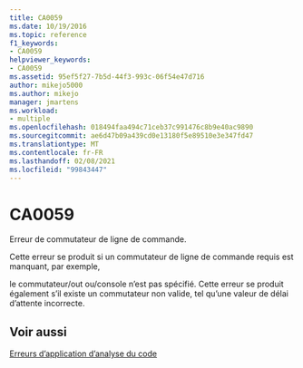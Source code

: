 ```yaml
---
title: CA0059
ms.date: 10/19/2016
ms.topic: reference
f1_keywords:
- CA0059
helpviewer_keywords:
- CA0059
ms.assetid: 95ef5f27-7b5d-44f3-993c-06f54e47d716
author: mikejo5000
ms.author: mikejo
manager: jmartens
ms.workload:
- multiple
ms.openlocfilehash: 018494faa494c71ceb37c991476c8b9e40ac9890
ms.sourcegitcommit: ae6d47b09a439cd0e13180f5e89510e3e347fd47
ms.translationtype: MT
ms.contentlocale: fr-FR
ms.lasthandoff: 02/08/2021
ms.locfileid: "99843447"
---
```

# <a name="ca0059"></a>CA0059
Erreur de commutateur de ligne de commande.

Cette erreur se produit si un commutateur de ligne de commande requis est manquant, par exemple,

le commutateur/out ou/console n’est pas spécifié. Cette erreur se produit également s’il existe un commutateur non valide, tel qu’une valeur de délai d’attente incorrecte.

## <a name="see-also"></a>Voir aussi
[Erreurs d’application d’analyse du code](../code-quality/code-analysis-application-errors.md)
